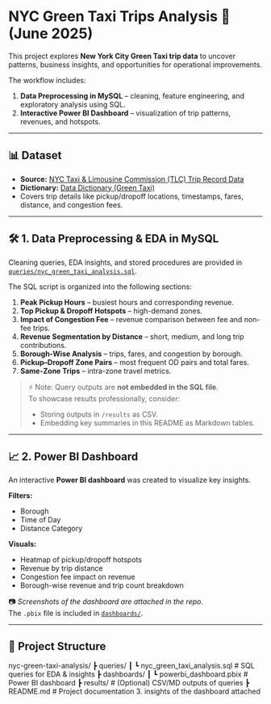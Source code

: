 # NYC Green Taxi Trips Analysis 🚖 (June 2025)

This project explores **New York City Green Taxi trip data** to uncover patterns, business insights, and opportunities for operational improvements.  

The workflow includes:  
1. **Data Preprocessing in MySQL** – cleaning, feature engineering, and exploratory analysis using SQL.  
2. **Interactive Power BI Dashboard** – visualization of trip patterns, revenues, and hotspots.  

---

## 📊 Dataset
- **Source:** [NYC Taxi & Limousine Commission (TLC) Trip Record Data](https://www.nyc.gov/site/tlc/about/tlc-trip-record-data.page)  
- **Dictionary:** [Data Dictionary (Green Taxi)](https://www.nyc.gov/assets/tlc/downloads/pdf/data_dictionary_trip_records_green.pdf)  
- Covers trip details like pickup/dropoff locations, timestamps, fares, distance, and congestion fees.

---

## 🛠️ 1. Data Preprocessing & EDA in MySQL
Cleaning queries, EDA insights, and stored procedures are provided in  
[`queries/nyc_green_taxi_analysis.sql`](queries/nyc_green_taxi_analysis.sql).  

The SQL script is organized into the following sections:  
1. **Peak Pickup Hours** – busiest hours and corresponding revenue.  
2. **Top Pickup & Dropoff Hotspots** – high-demand zones.  
3. **Impact of Congestion Fee** – revenue comparison between fee and non-fee trips.  
4. **Revenue Segmentation by Distance** – short, medium, and long trip contributions.  
5. **Borough-Wise Analysis** – trips, fares, and congestion by borough.  
6. **Pickup–Dropoff Zone Pairs** – most frequent OD pairs and total fares.  
7. **Same-Zone Trips** – intra-zone travel metrics.  

> ⚡ Note: Query outputs are **not embedded in the SQL file**.  
> To showcase results professionally, consider:  
> - Storing outputs in `/results` as CSV.  
> - Embedding key summaries in this README as Markdown tables.  

---

## 📈 2. Power BI Dashboard
An interactive **Power BI dashboard** was created to visualize key insights.  

**Filters:**  
- Borough  
- Time of Day  
- Distance Category  

**Visuals:**  
- Heatmap of pickup/dropoff hotspots  
- Revenue by trip distance  
- Congestion fee impact on revenue  
- Borough-wise revenue and trip count breakdown  

📷 *Screenshots of the dashboard are attached in the repo.*  
The `.pbix` file is included in [`dashboards/`](dashboards/).  

---

## 📂 Project Structure
nyc-green-taxi-analysis/
┣ queries/
┃ ┗ nyc_green_taxi_analysis.sql # SQL queries for EDA & insights
┣ dashboards/
┃ ┗ powerbi_dashboard.pbix # Power BI dashboard
┣ results/ # (Optional) CSV/MD outputs of queries
┣ README.md # Project documentation
3. insights of the dashboard attached
